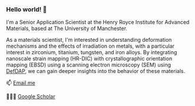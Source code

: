 ### Hello world! 👋

I'm a Senior Application Scientist at the Henry Royce Institute for Advanced Materials, based at The University of Manchester.

As a materials scientist, I'm interested in understanding deformation mechanisms and the effects of irradiation on metals, with a particular interest in zirconium, titanium, tungsten, and iron alloys. By integrating nanoscale strain mapping (HR-DIC) with crystallographic orientation mapping (EBSD) using a scanning electron microscopy (SEM) using [DefDAP](https://github.com/MechMicroMan/DefDAP), we can gain deeper insights into the behavior of these materials. 

 📫 [Email me](rhys.thomas@manchester.ac.uk)

 👨🏽‍💻 [Google Scholar](https://scholar.google.com/citations?user=i9PRRy0AAAAJ&hl=en)

<!--
**rhysgt/rhysgt** is a ✨ _special_ ✨ repository because its `README.md` (this file) appears on your GitHub profile.

Here are some ideas to get you started:

- 🔭 I’m currently working on ...
- 🌱 I’m currently learning ...
- 👯 I’m looking to collaborate on ...
- 🤔 I’m looking for help with ...
- 💬 Ask me about ...
- 📫 How to reach me: ...
- 😄 Pronouns: ...
- ⚡ Fun fact: ...
-->
